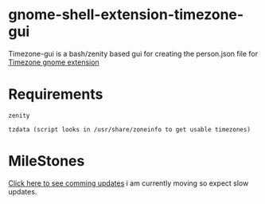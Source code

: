 # gnome-shell-extension-timezone-gui
Timezone-gui is a bash/zenity based gui for creating the person.json file for [Timezone gnome extension](https://github.com/jwendell/gnome-shell-extension-timezone)



# Requirements

	zenity

	tzdata (script looks in /usr/share/zoneinfo to get usable timezones)
# MileStones
[Click here to see comming updates](https://github.com/laramy2020/gnome-shell-extension-timezone-gui/milestones) i am currently moving so expect slow updates.
